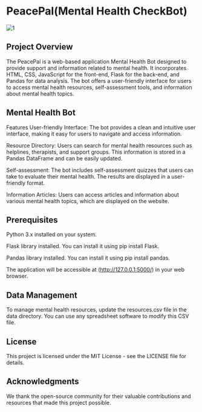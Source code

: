 # PeacePal(Mental Health CheckBot)

![1](https://github.com/DOPExVibhu/PeacePal/assets/104273406/0a5ce122-d468-447e-9431-52e6fd700902)


## Project Overview
The PeacePal is a web-based application Mental Health Bot designed to provide support and information related to mental health. It incorporates HTML, CSS, JavaScript for the front-end, Flask for the back-end, and Pandas for data analysis. The bot offers a user-friendly interface for users to access mental health resources, self-assessment tools, and information about mental health topics.

## Mental Health Bot

Features
User-friendly Interface: The bot provides a clean and intuitive user interface, making it easy for users to navigate and access information.

Resource Directory: Users can search for mental health resources such as helplines, therapists, and support groups. This information is stored in a Pandas DataFrame and can be easily updated.

Self-assessment: The bot includes self-assessment quizzes that users can take to evaluate their mental health. The results are displayed in a user-friendly format.

Information Articles: Users can access articles and information about various mental health topics, which are displayed on the website.


## Prerequisites
Python 3.x installed on your system.

Flask library installed. You can install it using pip install Flask.

Pandas library installed. You can install it using pip install pandas.



The application will be accessible at (http://127.0.0.1:5000/) in your web browser.

## Data Management
To manage mental health resources, update the resources.csv file in the data directory. You can use any spreadsheet software to modify this CSV file.


## License
This project is licensed under the MIT License - see the LICENSE file for details.

## Acknowledgments
We thank the open-source community for their valuable contributions and resources that made this project possible.
